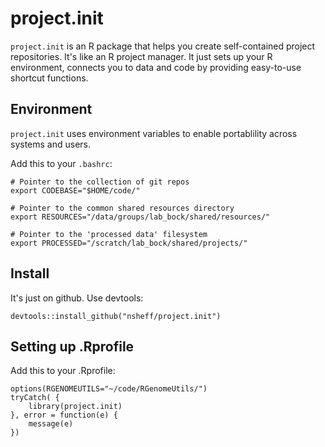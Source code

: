 # project.init

`project.init` is an R package that helps you create self-contained project repositories. It's like an R project manager. It just sets up your R environment, connects you to data and code by providing easy-to-use shortcut functions.

## Environment

`project.init` uses environment variables to enable portablility across systems and users.

Add this to your `.bashrc`:

```
# Pointer to the collection of git repos
export CODEBASE="$HOME/code/"

# Pointer to the common shared resources directory
export RESOURCES="/data/groups/lab_bock/shared/resources/"

# Pointer to the 'processed data' filesystem
export PROCESSED="/scratch/lab_bock/shared/projects/"
```

## Install

It's just on github. Use devtools:

```
devtools::install_github("nsheff/project.init")
```

## Setting up .Rprofile

Add this to your .Rprofile:
```
options(RGENOMEUTILS="~/code/RGenomeUtils/")
tryCatch( {
	library(project.init)
}, error = function(e) {
	message(e)
})
```